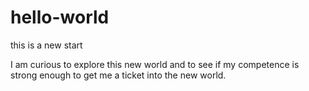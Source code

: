 # hello-world
this is a new start

I am curious to explore this new world and to see if my competence is strong enough to get me a ticket into the new world.
